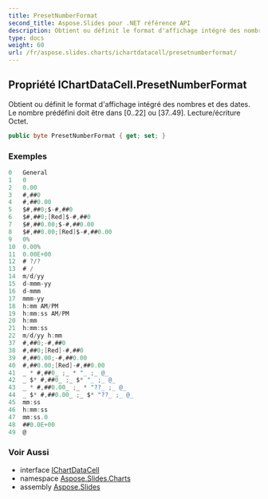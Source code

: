 ```yaml
---
title: PresetNumberFormat
second_title: Aspose.Slides pour .NET référence API
description: Obtient ou définit le format d'affichage intégré des nombres et des dates. Le nombre prédéfini doit être dans 0..22 ou 37..49. Lecture/écriture Octet.
type: docs
weight: 60
url: /fr/aspose.slides.charts/ichartdatacell/presetnumberformat/
---
```


## Propriété IChartDataCell.PresetNumberFormat

Obtient ou définit le format d'affichage intégré des nombres et des dates. Le nombre prédéfini doit être dans [0..22] ou [37..49]. Lecture/écriture Octet.

```csharp
public byte PresetNumberFormat { get; set; }
```

### Exemples

```csharp
0	General
1	0
2	0.00
3	#,##0
4	#,##0.00
5	$#,##0;$-#,##0
6	$#,##0;[Red]$-#,##0
7	$#,##0.00;$-#,##0.00
8	$#,##0.00;[Red]$-#,##0.00
9	0%
10	0.00%
11	0.00E+00
12	# ?/?
13	# /
14	m/d/yy
15	d-mmm-yy
16	d-mmm
17	mmm-yy
18	h:mm AM/PM
19	h:mm:ss AM/PM
20	h:mm
21	h:mm:ss
22	m/d/yy h:mm
37	#,##0;-#,##0
38	#,##0;[Red]-#,##0
39	#,##0.00;-#,##0.00
40	#,##0.00;[Red]-#,##0.00
41	_ * #,##0_ ;_ * "_ ;_ @_
42	_ $* #,##0_ ;_ $* "_ ;_ @_
43	_ * #,##0.00_ ;_ * "??_ ;_ @_
44	_ $* #,##0.00_ ;_ $* "??_ ;_ @_
45	mm:ss
46	h:mm:ss
47	mm:ss.0
48	##0.0E+00
49	@
```

### Voir Aussi

* interface [IChartDataCell](../../ichartdatacell)
* namespace [Aspose.Slides.Charts](../../ichartdatacell)
* assembly [Aspose.Slides](../../../)

<!-- NE PAS ÉDITER : généré par xmldocmd pour Aspose.Slides.dll -->